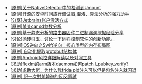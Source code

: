 + [[原创]关于NativeDetector中的检测到Umount](https://bbs.kanxue.com/thread-286664.htm)
+ [[原创]开源的安卓时间旅行调试器,混淆、算法分析的强力助手](https://bbs.kanxue.com/thread-286457.htm)
+ [[分享]Jetbrains账户激活方式](https://bbs.kanxue.com/thread-284298.htm)
+ [[原创]某某car sd参数分析](https://bbs.kanxue.com/thread-286646.htm)
+ [[原创]基于静态分析的路由器固件二进制漏洞挖掘经验分享](https://bbs.kanxue.com/thread-286055.htm)
+ [[讨论]抛砖引玉，讨论一下远程控制软件的创新功能。](https://bbs.kanxue.com/thread-284515.htm)
+ [[原创]iOS逆向之Swift逆向：核心类型的内存布局图](https://bbs.kanxue.com/thread-281215.htm)
+ [[原创] 自动化提取protobuf结构体](https://bbs.kanxue.com/thread-285969.htm)
+ [[原创]Android风控详细解读以及对照工具](https://bbs.kanxue.com/thread-286120.htm)
+ [[求助]flexlm的arm版本daemon如何patch l_pubkey_verify?](https://bbs.kanxue.com/thread-286667.htm)
+ [[求助]求助大佬，为什么我frida pid注入可以但是包名注入就闪退](https://bbs.kanxue.com/thread-286655.htm)
+ [[原创] 記一次對某韓遊的反反調試](https://bbs.kanxue.com/thread-286089.htm)
